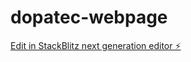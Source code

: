 # dopatec-webpage

[Edit in StackBlitz next generation editor ⚡️](https://stackblitz.com/~/github.com/amyna-se/dopatec-webpage)